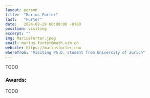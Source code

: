 ```yaml
---
layout: person
title:  "Marius Furter"
last:   "Furter"
date:   2024-02-29 00:00:00 -0700
position: visiting
excerpt: ""
img: MariusFurter.jpeg
email: marius.furter@math.uzh.ch
website: https://mariusfurter.com
wherefrom: "Visiting Ph.D. student from University of Zurich"
---
```


TODO

### Awards:
TODO
